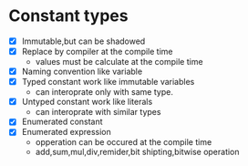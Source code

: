 # Constant types
-[x] Immutable,but can be shadowed
- [x] Replace by compiler at the compile time
    - values must be calculate at the compile time
- [x] Naming convention like variable
- [x] Typed constant work like immutable variables
    - can interoprate only with same type.
- [x] Untyped constant work like literals
    - can interoprate with similar types
- [x] Enumerated constant
- [x] Enumerated expression
    - opperation can be occured at the compile time
    - add,sum,mul,div,remider,bit shipting,bitwise operation
